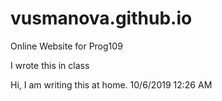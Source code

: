 # vusmanova.github.io
Online Website for Prog109

I wrote this in class      

Hi, I am writing this at home. 10/6/2019 12:26 AM

